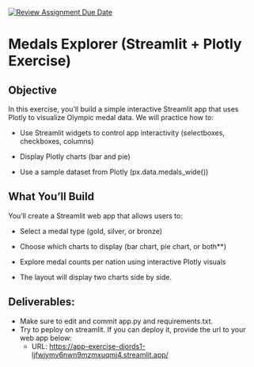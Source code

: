 [![Review Assignment Due Date](https://classroom.github.com/assets/deadline-readme-button-22041afd0340ce965d47ae6ef1cefeee28c7c493a6346c4f15d667ab976d596c.svg)](https://classroom.github.com/a/4u6QxMTs)
# Medals Explorer (Streamlit + Plotly Exercise)

## Objective

In this exercise, you’ll build a simple interactive Streamlit app that uses Plotly to visualize Olympic medal data.
We will practice how to:

* Use Streamlit widgets to control app interactivity (selectboxes, checkboxes, columns)

* Display Plotly charts (bar and pie)

* Use a sample dataset from Plotly (px.data.medals_wide())

## What You’ll Build

You’ll create a Streamlit web app that allows users to:

* Select a medal type (gold, silver, or bronze)

* Choose which charts to display (bar chart, pie chart, or both**)

* Explore medal counts per nation using interactive Plotly visuals

* The layout will display two charts side by side.

## Deliverables:

* Make sure to edit and commit app.py and requirements.txt.
* Try to peploy on streamlit. If you can deploy it, provide the url to your web app below:
  * URL: https://app-exercise-djords1-ljfwjymv6nwn9mzmxuqmj4.streamlit.app/ 
